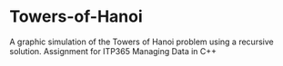 # Towers-of-Hanoi
A graphic simulation of the Towers of Hanoi problem using a recursive solution. Assignment for ITP365 Managing Data in C++
